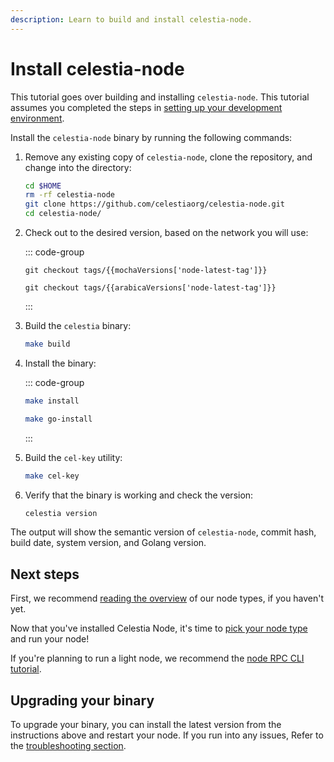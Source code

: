 ```yaml
---
description: Learn to build and install celestia-node.
---
```


# Install celestia-node

<!-- markdownlint-disable MD033 -->
<script setup>
import constants from '/.vitepress/constants/constants.js'
import arabicaVersions from '/.vitepress/constants/arabica_versions.js'
import mochaVersions from '/.vitepress/constants/mocha_versions.js'
import coffeeVersions from '/.vitepress/constants/coffee_versions.js'
</script>

This tutorial goes over building and installing `celestia-node`. This
tutorial assumes you completed the steps in
[setting up your development environment](./environment.md).

Install the `celestia-node` binary by running the following
commands:

1. Remove any existing copy of `celestia-node`, clone the repository,
   and change into the directory:

   ```bash
   cd $HOME
   rm -rf celestia-node
   git clone https://github.com/celestiaorg/celestia-node.git
   cd celestia-node/
   ```

2. Check out to the desired version, based on the network you will use:

   ::: code-group

   ```bash-vue [Mocha]
   git checkout tags/{{mochaVersions['node-latest-tag']}}
   ```

   ```bash-vue [Arabica]
   git checkout tags/{{arabicaVersions['node-latest-tag']}}
   ```

   :::

3. Build the `celestia` binary:

   ```bash
   make build
   ```

4. Install the binary:

   ::: code-group

   ```bash [Ubuntu]
   make install
   ```

   ```bash [Mac]
   make go-install
   ```

   :::

5. Build the `cel-key` utility:

   ```bash
   make cel-key
   ```

6. Verify that the binary is working and check the version:

   ```bash
   celestia version
   ```

The output will show the semantic version of `celestia-node`,
commit hash, build date, system version, and Golang version.

## Next steps

First, we recommend [reading the overview](./overview.md)
of our node types, if you haven't yet.

Now that you've installed Celestia Node, it's time to
[pick your node type](./decide-node.md) and run your node!

If you're planning to run a light node,
we recommend the [node RPC CLI tutorial](../../developers/node-tutorial.md).

## Upgrading your binary

To upgrade your binary, you can install the latest version from the
instructions above and restart your node. If you run into any issues,
Refer to the [troubleshooting section](./celestia-node-troubleshooting.md).
